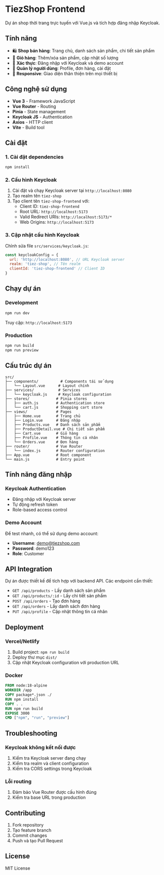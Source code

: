 # TiezShop Frontend

Dự án shop thời trang trực tuyến với Vue.js và tích hợp đăng nhập Keycloak.

## Tính năng

- 🛍️ **Shop bán hàng**: Trang chủ, danh sách sản phẩm, chi tiết sản phẩm
- 🛒 **Giỏ hàng**: Thêm/xóa sản phẩm, cập nhật số lượng
- 🔐 **Xác thực**: Đăng nhập với Keycloak và demo account
- 👤 **Quản lý người dùng**: Profile, đơn hàng, cài đặt
- 📱 **Responsive**: Giao diện thân thiện trên mọi thiết bị

## Công nghệ sử dụng

- **Vue 3** - Framework JavaScript
- **Vue Router** - Routing
- **Pinia** - State management
- **Keycloak JS** - Authentication
- **Axios** - HTTP client
- **Vite** - Build tool

## Cài đặt

### 1. Cài đặt dependencies

```bash
npm install
```

### 2. Cấu hình Keycloak

1. Cài đặt và chạy Keycloak server tại `http://localhost:8080`
2. Tạo realm tên `tiez-shop`
3. Tạo client tên `tiez-shop-frontend` với:
   - Client ID: `tiez-shop-frontend`
   - Root URL: `http://localhost:5173`
   - Valid Redirect URIs: `http://localhost:5173/*`
   - Web Origins: `http://localhost:5173`

### 3. Cập nhật cấu hình Keycloak

Chỉnh sửa file `src/services/keycloak.js`:

```javascript
const keycloakConfig = {
  url: 'http://localhost:8080', // URL Keycloak server
  realm: 'tiez-shop', // Tên realm
  clientId: 'tiez-shop-frontend' // Client ID
}
```

## Chạy dự án

### Development

```bash
npm run dev
```

Truy cập: `http://localhost:5173`

### Production

```bash
npm run build
npm run preview
```

## Cấu trúc dự án

```
src/
├── components/          # Components tái sử dụng
│   └── Layout.vue      # Layout chính
├── services/           # Services
│   └── keycloak.js     # Keycloak configuration
├── stores/            # Pinia stores
│   ├── auth.js        # Authentication store
│   └── cart.js        # Shopping cart store
├── views/             # Pages
│   ├── Home.vue       # Trang chủ
│   ├── Login.vue      # Đăng nhập
│   ├── Products.vue   # Danh sách sản phẩm
│   ├── ProductDetail.vue # Chi tiết sản phẩm
│   ├── Cart.vue       # Giỏ hàng
│   ├── Profile.vue    # Thông tin cá nhân
│   └── Orders.vue     # Đơn hàng
├── router/            # Vue Router
│   └── index.js       # Router configuration
├── App.vue            # Root component
└── main.js            # Entry point
```

## Tính năng đăng nhập

### Keycloak Authentication

- Đăng nhập với Keycloak server
- Tự động refresh token
- Role-based access control

### Demo Account

Để test nhanh, có thể sử dụng demo account:
- **Username**: demo@tiezshop.com
- **Password**: demo123
- **Role**: Customer

## API Integration

Dự án được thiết kế để tích hợp với backend API. Các endpoint cần thiết:

- `GET /api/products` - Lấy danh sách sản phẩm
- `GET /api/products/:id` - Lấy chi tiết sản phẩm
- `POST /api/orders` - Tạo đơn hàng
- `GET /api/orders` - Lấy danh sách đơn hàng
- `PUT /api/profile` - Cập nhật thông tin cá nhân

## Deployment

### Vercel/Netlify

1. Build project: `npm run build`
2. Deploy thư mục `dist/`
3. Cập nhật Keycloak configuration với production URL

### Docker

```dockerfile
FROM node:18-alpine
WORKDIR /app
COPY package*.json ./
RUN npm install
COPY . .
RUN npm run build
EXPOSE 3000
CMD ["npm", "run", "preview"]
```

## Troubleshooting

### Keycloak không kết nối được

1. Kiểm tra Keycloak server đang chạy
2. Kiểm tra realm và client configuration
3. Kiểm tra CORS settings trong Keycloak

### Lỗi routing

1. Đảm bảo Vue Router được cấu hình đúng
2. Kiểm tra base URL trong production

## Contributing

1. Fork repository
2. Tạo feature branch
3. Commit changes
4. Push và tạo Pull Request

## License

MIT License